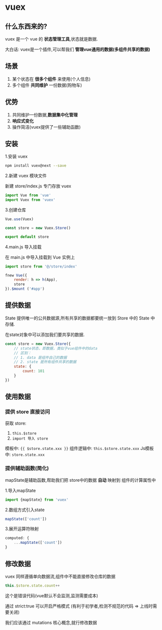 # vuex

## 什么东西来的?

vuex 是一个 vue 的 **状态管理工具**,状态就是数据.

大白话: vuex是一个插件,可以帮我们 **管理vue通用的数据(多组件共享的数据)**

## 场景

1. 某个状态在 **很多个组件** 来使用(个人信息)
2. 多个组件 **共同维护** 一份数据(购物车)

## 优势

1. 共同维护一份数据,**数据集中化管理**
2. **响应式变化**
3. 操作简洁(vuex提供了一些辅助函数)

## 安装

1.安装 vuex

```sh
npm install vuex@next --save
```

2.新建 vuex 模块文件

新建 store/index.js 专门存放 vuex

```js
import Vue from 'vue'
import Vuex from 'vuex'
```

3.创建仓库

```js
Vue.use(Vuex)
```

```js
const store = new Vuex.Store()
```

```js
export default store
```

4.main.js 导入挂载

在 main.js 中导入挂载到 Vue 实例上

```js
import store from '@/store/index'
```

```js
fnew Vue({
	render: h => h(App),
	store
}).$mount ('#app')
```

## 提供数据

State 提供唯一的公共数据源,所有共享的数据都要统一放到 Store 中的 State 中存储.

在state对象中可以添加我们要共享的数据.

```js
const store = new Vuex.Store({
	// state状态，即数据，类似于vue组件中的data
	// 区别：
	// 1. data 是组件自己的数据
	// 2. state 是所有组件共享的数据
	state: {
		count: 101
	}
})
```

## 使用数据

### 提供 store 直接访问

获取 store:

1. `this.$store`
2. `import 导入 store`

模板中: `{{ $store.state.xxx }}`
组件逻辑中: `this.$store.state.xxx`
Js模板中: `store.state.xxx`


### 提供辅助函数(简化)

mapState是辅助函数,帮助我们把 store中的数据 **自动** 映射到 组件的计算属性中

1.导入mapState

```js
import {mapState} from 'vuex'
```

2.数组方式引入state

```js
mapState(['count'])
```

3.展开运算符映射

```js
computed: {
	...mapState(['count'])
}
```

## 修改数据

vuex 同样遵循单向数据流,组件中不能直接修改仓库的数据

```js
this.$store.state.count++
```

这个是错误代码(vue默认不会监测,监测需要成本)

通过 strict:true 可以开启严格模式 (有利于初学者,检测不规范的代码 => 上线时需要关闭)

我们应该通过 mutations 核心概念,就行修改数据

